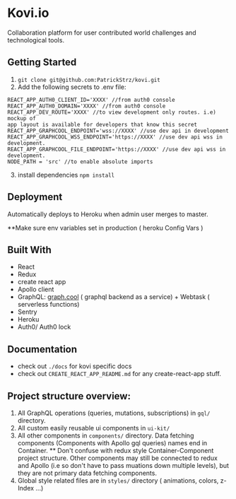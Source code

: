 # Kovi.io

Collaboration platform for user contributed world challenges and technological
tools.

## Getting Started

1. `git clone git@github.com:PatrickStrz/kovi.git`
2. Add the following secrets to .env file:
```
REACT_APP_AUTH0_CLIENT_ID='XXXX' //from auth0 console
REACT_APP_AUTH0_DOMAIN='XXXX' //from auth0 console
REACT_APP_DEV_ROUTE='XXXX' //to view development only routes. i.e) mockup of
app layout is available for developers that know this secret
REACT_APP_GRAPHCOOL_ENDPOINT='wss://XXXX' //use dev api in development
REACT_APP_GRAPHCOOL_WSS_ENDPOINT='https://XXXX' //use dev api wss in development.
REACT_APP_GRAPHCOOL_FILE_ENDPOINT='https://XXXX' //use dev api wss in development.
NODE_PATH = 'src' //to enable absolute imports
```
 3. install dependencies `npm install`

## Deployment

Automatically deploys to Heroku when admin user merges to master.

**Make sure env variables set in production ( heroku Config Vars )

## Built With

* React
* Redux
* create react app
* Apollo client
* GraphQL: [graph.cool](url) ( graphql backend as a service) +
Webtask ( serverless functions)
* Sentry
* Heroku
* Auth0/ Auth0 lock

## Documentation

* check out `./docs` for kovi specific docs
* check out `CREATE_REACT_APP_README.md` for any create-react-app stuff.

## Project structure overview:
1. All GraphQL operations (queries, mutations, subscriptions) in `gql/` directory.
2. All custom easily reusable ui components in `ui-kit/`
3. All other components in `components/` directory. Data fetching components
(Components with Apollo gql queries) names end in Container. ** Don't confuse
with redux style Container-Component project structure. Other components may
still be connected to redux and Apollo (i.e so don't have to pass muations down
multiple levels), but they are not primary data fetching components.
4. Global style related files are in `styles/` directory  ( animations, colors, z-Index ...)
